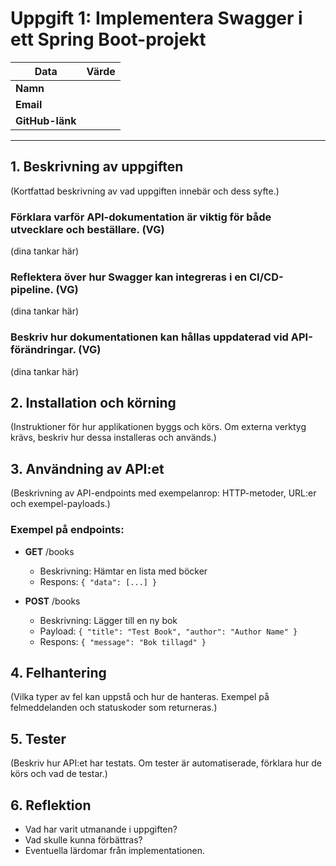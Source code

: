 # Uppgift 1: Implementera Swagger i ett Spring Boot-projekt

| Data            | Värde |
|-----------------|-------|
| **Namn**        |       |
| **Email**       |       |
| **GitHub-länk** |       |

---

## 1. Beskrivning av uppgiften

(Kortfattad beskrivning av vad uppgiften innebär och dess syfte.)

### Förklara varför API-dokumentation är viktig för både utvecklare och beställare. (VG)

(dina tankar här)

### Reflektera över hur Swagger kan integreras i en CI/CD-pipeline. (VG)

(dina tankar här)

### Beskriv hur dokumentationen kan hållas uppdaterad vid API-förändringar. (VG)

(dina tankar här)

## 2. Installation och körning

(Instruktioner för hur applikationen byggs och körs. Om externa verktyg krävs, beskriv hur dessa installeras och
används.)

## 3. Användning av API:et

(Beskrivning av API-endpoints med exempelanrop: HTTP-metoder, URL:er och exempel-payloads.)

### Exempel på endpoints:

- **GET** /books

    - Beskrivning: Hämtar en lista med böcker
    - Respons: `{ "data": [...] }`

- **POST** /books
    - Beskrivning: Lägger till en ny bok
    - Payload: `{ "title": "Test Book", "author": "Author Name" }`
    - Respons: `{ "message": "Bok tillagd" }`

## 4. Felhantering

(Vilka typer av fel kan uppstå och hur de hanteras. Exempel på felmeddelanden och statuskoder som returneras.)

## 5. Tester

(Beskriv hur API:et har testats. Om tester är automatiserade, förklara hur de körs och vad de testar.)

## 6. Reflektion

- Vad har varit utmanande i uppgiften?
- Vad skulle kunna förbättras?
- Eventuella lärdomar från implementationen.
